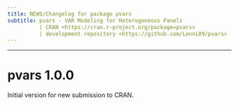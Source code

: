 ```yaml
---
title: NEWS/Changelog for package pvars
subtitle: pvars - VAR Modeling for Heterogeneous Panels
          | CRAN <https://cran.r-project.org/package=pvars> 
          | development repository <https://github.com/Lenni89/pvars>
---
```


***
# pvars 1.0.0

Initial version for new submission to CRAN. 
